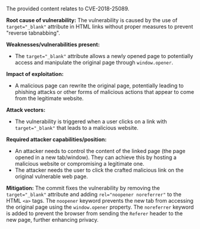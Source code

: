 The provided content relates to CVE-2018-25089.

**Root cause of vulnerability:**
The vulnerability is caused by the use of `target="_blank"` attribute in HTML links without proper measures to prevent "reverse tabnabbing".

**Weaknesses/vulnerabilities present:**
- The `target="_blank"` attribute allows a newly opened page to potentially access and manipulate the original page through `window.opener`.

**Impact of exploitation:**
- A malicious page can rewrite the original page, potentially leading to phishing attacks or other forms of malicious actions that appear to come from the legitimate website.

**Attack vectors:**
- The vulnerability is triggered when a user clicks on a link with `target="_blank"` that leads to a malicious website.

**Required attacker capabilities/position:**
- An attacker needs to control the content of the linked page (the page opened in a new tab/window). They can achieve this by hosting a malicious website or compromising a legitimate one.
- The attacker needs the user to click the crafted malicious link on the original vulnerable web page.

**Mitigation:**
The commit fixes the vulnerability by removing the `target="_blank"` attribute and adding `rel="noopener noreferrer"` to the HTML `<a>` tags. The `noopener` keyword prevents the new tab from accessing the original page using the `window.opener` property. The `noreferrer` keyword is added to prevent the browser from sending the `Referer` header to the new page, further enhancing privacy.